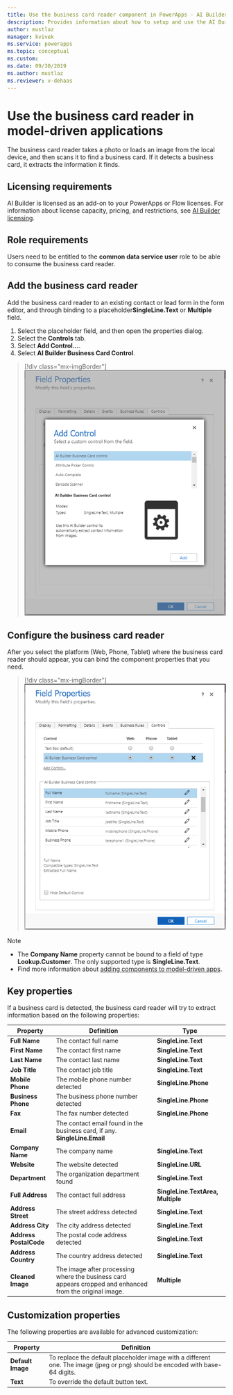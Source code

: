 ```yaml
---
title: Use the business card reader component in PowerApps - AI Builder | Microsoft Docs
description: Provides information about how to setup and use the AI Builder business card reader in model-driven apps 
author: mustlaz
manager: kvivek
ms.service: powerapps
ms.topic: conceptual
ms.custom: 
ms.date: 09/30/2019
ms.author: mustlaz
ms.reviewer: v-dehaas
---
```



# Use the business card reader in model-driven applications

 The business card reader takes a photo or loads an image from the local device, and then scans it to find a business card. If it detects a business card, it extracts the information it finds.

## Licensing requirements

AI Builder is licensed as an add-on to your PowerApps or Flow licenses. For information about license capacity, pricing, and restrictions, see [AI Builder licensing](/ai-builder/administer-licensing).

## Role requirements

Users need to be entitled to the **common data service user** role to be able to consume the business card reader.

## Add the business card reader

Add the business card reader to an existing contact or lead form in the form editor, and through binding to a placeholder**SingleLine.Text** or **Multiple** field.

1. Select the placeholder field, and then open the properties dialog.
2. Select the **Controls** tab.
3. Select **Add Control...**.
4. Select **AI Builder Business Card Control**.

> [!div class="mx-imgBorder"]
> ![Form editor add control screen](media/Form-editor-add-control.PNG "Form editor add control screen")

## Configure the business card reader

After you select the platform (Web, Phone, Tablet) where the business card reader should appear, you can bind the component properties that you need.

> [!div class="mx-imgBorder"]
> ![Form editor binding properties screen](media/Form-editor-binding-properties.PNG "Form editor binding properties screen")

> [!NOTE]
>
> - The **Company Name** property cannot be bound to a field of type **Lookup.Customer**. The only supported type is **SingleLine.Text**.
> - Find more information about [adding components to model-driven apps](/powerapps/developer/component-framework/add-custom-controls-to-a-field-or-entity).

## Key properties

If a business card is detected, the business card reader will try to extract information based on the following properties:

|Property |Definition  |Type  |
|---------|---------|---------|
 |**Full Name**| The contact full name| **SingleLine.Text**|
 |**First Name**| The contact first name|**SingleLine.Text**|
 |**Last Name**| The contact last name|**SingleLine.Text**|
 |**Job Title**| The contact job title|**SingleLine.Text**|
 |**Mobile Phone**| The mobile phone number detected| **SingleLine.Phone**|
 |**Business Phone**| The business phone number detected| **SingleLine.Phone**|
 |**Fax**| The fax number detected| **SingleLine.Phone**|
 |**Email**| The contact email found in the business card, if any. **SingleLine.Email**|
 |**Company Name**| The company name|**SingleLine.Text**|
 |**Website**| The website detected| **SingleLine.URL**|
 |**Department**| The organization department found|**SingleLine.Text**|
 |**Full Address**| The contact full address|**SingleLine.TextArea, Multiple**|
 |**Address Street**| The street address detected|**SingleLine.Text**|
 |**Address City**| The city address detected|**SingleLine.Text**|
 |**Address PostalCode**| The postal code address detected|**SingleLine.Text**|
 |**Address Country**| The country address detected|**SingleLine.Text**|
 |**Cleaned Image**| The image after processing where the business card appears cropped and enhanced from the original image.|**Multiple**|

## Customization properties

The following properties are available for advanced customization:

|Property |Definition  |
|---------|---------|
 |**Default Image**| To replace the default placeholder image with a different one. The image (jpeg or png) should be encoded with base-64 digits.
 |**Text**| To override the default button text.
